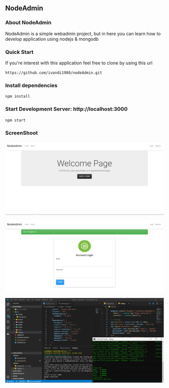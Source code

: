 ## NodeAdmin

### About NodeAdmin

NodeAdmin is a simple webadmin project, but in here you can learn how to develop application using nodejs & mongodb


### Quick Start

If you're interest with this application feel free to clone by using this url

    https://github.com/ivandi1980/nodeAdmin.git


### Install dependencies
    npm install

### Start Development Server: http://localhost:3000
    npm start

### ScreenShoot
![Dashboard](captured/homepage.png "This is the HomePage's captured")

![Dashboard](captured/login.png "This is the Login's captured")

![Dashboard](captured/vs_code.png "This is the VS_Code's captured")